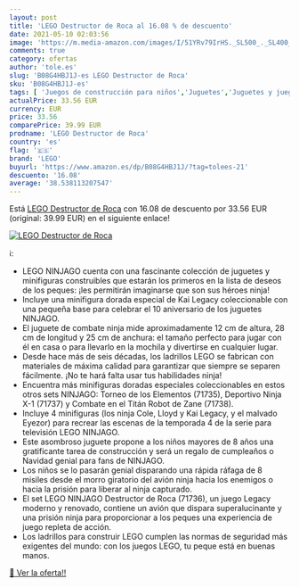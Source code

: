 ```yaml
---
layout: post
title: 'LEGO Destructor de Roca al 16.08 % de descuento'
date: 2021-05-10 02:03:56
image: 'https://m.media-amazon.com/images/I/51YRv79IrHS._SL500_._SL400_.jpg'
comments: true
category: ofertas
author: 'tole.es'
slug: 'B08G4HBJ1J-es LEGO Destructor de Roca'
sku: 'B08G4HBJ1J-es'
tags: [ 'Juegos de construcción para niños','Juguetes','Juguetes y juegos','lego', ]
actualPrice: 33.56 EUR
currency: EUR
price: 33.56
comparePrice: 39.99 EUR
prodname: 'LEGO Destructor de Roca'
country: 'es'
flag: '🇪🇸'
brand: 'LEGO'
buyurl: 'https://www.amazon.es/dp/B08G4HBJ1J/?tag=tolees-21'
descuento: '16.08'
average: '38.538113207547'
---
```


Está [LEGO Destructor de Roca](https://www.amazon.es/dp/B08G4HBJ1J/?tag=tolees-21) con 16.08 de descuento por 33.56 EUR (original: 39.99 EUR) en el siguiente enlace!

[![LEGO Destructor de Roca](https://m.media-amazon.com/images/I/51YRv79IrHS._SL500_._SL400_.jpg)](https://www.amazon.es/dp/B08G4HBJ1J/?tag=tolees-21)

ℹ️:

- LEGO NINJAGO cuenta con una fascinante colección de juguetes y minifiguras construibles que estarán los primeros en la lista de deseos de los peques: ¡les permitirán imaginarse que son sus héroes ninja!
- Incluye una minifigura dorada especial de Kai Legacy coleccionable con una pequeña base para celebrar el 10 aniversario de los juguetes NINJAGO.
- El juguete de combate ninja mide aproximadamente 12 cm de altura, 28 cm de longitud y 25 cm de anchura: el tamaño perfecto para jugar con él en casa o para llevarlo en la mochila y divertirse en cualquier lugar.
- Desde hace más de seis décadas, los ladrillos LEGO se fabrican con materiales de máxima calidad para garantizar que siempre se separen fácilmente. ¡No te hará falta usar tus habilidades ninja!
- Encuentra más minifiguras doradas especiales coleccionables en estos otros sets NINJAGO: Torneo de los Elementos (71735), Deportivo Ninja X-1 (71737) y Combate en el Titán Robot de Zane (71738).
- Incluye 4 minifiguras (los ninja Cole, Lloyd y Kai Legacy, y el malvado Eyezor) para recrear las escenas de la temporada 4 de la serie para televisión LEGO NINJAGO.
- Este asombroso juguete propone a los niños mayores de 8 años una gratificante tarea de construcción y será un regalo de cumpleaños o Navidad genial para fans de NINJAGO.
- Los niños se lo pasarán genial disparando una rápida ráfaga de 8 misiles desde el morro giratorio del avión ninja hacia los enemigos o hacia la prisión para liberar al ninja capturado.
- El set LEGO NINJAGO Destructor de Roca (71736), un juego Legacy moderno y renovado, contiene un avión que dispara superalucinante y una prisión ninja para proporcionar a los peques una experiencia de juego repleta de acción.
- Los ladrillos para construir LEGO cumplen las normas de seguridad más exigentes del mundo: con los juegos LEGO, tu peque está en buenas manos.

[🛒 Ver la oferta!!](https://www.amazon.es/dp/B08G4HBJ1J/?tag=tolees-21)
